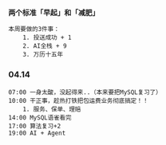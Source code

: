 **两个标准「早起」和「减肥」**

	本周要做的3件事：
		1. 投送成功 + 1
		2. AI全栈 + 9
		3. 万历十五年
### 04.14

	07:00 一身太酸，没起得来..（本来要把MySQL复习了）
	10:00 干正事，趁热打铁把包运费业务彻底搞定！！
		1. 服务、保单、理赔
	14:00 MySQL语雀看完
	17:00 算法复习+2
	19:00 AI + Agent


